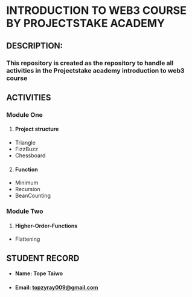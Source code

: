 # INTRODUCTION TO WEB3 COURSE BY PROJECTSTAKE ACADEMY

## DESCRIPTION:

### This repository is created as the repository to handle all activities in the Projectstake academy introduction to web3 course

## ACTIVITIES

### Module One

1. #### Project structure

- Triangle
- FizzBuzz
- Chessboard

2. #### Function

- Minimum
- Recursion
- BeanCounting

### Module Two

1. #### Higher-Order-Functions

- Flattening

## STUDENT RECORD

- #### Name: Tope Taiwo

- #### Email: topzyray009@gmail.com
